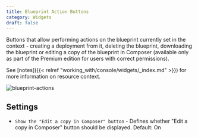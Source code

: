 ```yaml
---
title: Blueprint Action Buttons
category: Widgets
draft: false
---
```

Buttons that allow performing actions on the blueprint currently set in the context - creating a deployment from it, deleting the blueprint, downloading the blueprint or editing a copy of the blueprint in Composer (available only as part of the Premium edition for users with correct permissions).
 
See [notes]({{< relref "working_with/console/widgets/_index.md" >}}) for more information on resource context.  

![blueprint-actions]( /images/ui/widgets/blueprint-action-buttons.png )


## Settings

* `Show the "Edit a copy in Composer" button` - Defines whether "Edit a copy in Composer" button should be displayed. Default: On
